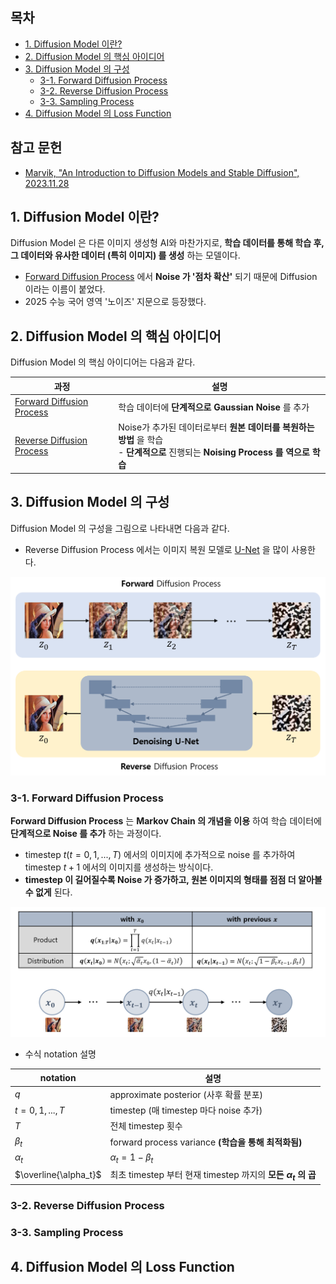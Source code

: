 
## 목차

* [1. Diffusion Model 이란?](#1-diffusion-model-이란)
* [2. Diffusion Model 의 핵심 아이디어](#2-diffusion-model-의-핵심-아이디어)
* [3. Diffusion Model 의 구성](#3-diffusion-model-의-구성)
  * [3-1. Forward Diffusion Process](#3-1-forward-diffusion-process)
  * [3-2. Reverse Diffusion Process](#3-2-reverse-diffusion-process)
  * [3-3. Sampling Process](#3-3-sampling-process)
* [4. Diffusion Model 의 Loss Function](#4-diffusion-model-의-loss-function)

## 참고 문헌

* [Marvik, "An Introduction to Diffusion Models and Stable Diffusion", 2023.11.28](https://blog.marvik.ai/2023/11/28/an-introduction-to-diffusion-models-and-stable-diffusion/)

## 1. Diffusion Model 이란?

Diffusion Model 은 다른 이미지 생성형 AI와 마찬가지로, **학습 데이터를 통해 학습 후, 그 데이터와 유사한 데이터 (특히 이미지) 를 생성** 하는 모델이다.

* [Forward Diffusion Process](#3-1-forward-diffusion-process) 에서 **Noise 가 '점차 확산'** 되기 때문에 Diffusion 이라는 이름이 붙었다.
* 2025 수능 국어 영역 '노이즈' 지문으로 등장했다.

## 2. Diffusion Model 의 핵심 아이디어

Diffusion Model 의 핵심 아이디어는 다음과 같다.

| 과정                                                          | 설명                                                                                          |
|-------------------------------------------------------------|---------------------------------------------------------------------------------------------|
| [Forward Diffusion Process](#3-1-forward-diffusion-process) | 학습 데이터에 **단계적으로 Gaussian Noise** 를 추가                                                       |
| [Reverse Diffusion Process](#3-2-reverse-diffusion-process) | Noise가 추가된 데이터로부터 **원본 데이터를 복원하는 방법** 을 학습<br>- **단계적으로** 진행되는 **Noising Process 를 역으로 학습** |

## 3. Diffusion Model 의 구성

Diffusion Model 의 구성을 그림으로 나타내면 다음과 같다.

* Reverse Diffusion Process 에서는 이미지 복원 모델로 [U-Net](../Image%20Processing/Model_U-Net.md) 을 많이 사용한다.

![image](images/Diffusion_0.PNG)

### 3-1. Forward Diffusion Process

**Forward Diffusion Process** 는 **Markov Chain 의 개념을 이용** 하여 학습 데이터에 **단계적으로 Noise 를 추가** 하는 과정이다.

* timestep $t (t = 0, 1, ..., T)$ 에서의 이미지에 추가적으로 noise 를 추가하여 timestep $t+1$ 에서의 이미지를 생성하는 방식이다.
* **timestep 이 길어질수록 Noise 가 증가하고, 원본 이미지의 형태를 점점 더 알아볼 수 없게** 된다.

![image](images/Diffusion_1.PNG)

* 수식 notation 설명

| notation              | 설명                                                   |
|-----------------------|------------------------------------------------------|
| $q$                   | approximate posterior (사후 확률 분포)                     |
| $t = 0,1,...,T$       | timestep (매 timestep 마다 noise 추가)                    |
| $T$                   | 전체 timestep 횟수                                       |
| $\beta_t$             | forward process variance **(학습을 통해 최적화됨)**           |
| $\alpha_t$            | $\alpha_t = 1 - \beta_t$                             |
| $\overline{\alpha_t}$ | 최초 timestep 부터 현재 timestep 까지의 **모든 $\alpha_t$ 의 곱** |

### 3-2. Reverse Diffusion Process

### 3-3. Sampling Process

## 4. Diffusion Model 의 Loss Function
